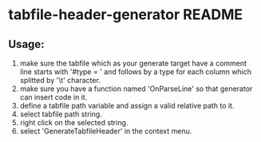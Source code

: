 # tabfile-header-generator README

## Usage:

1. make sure the tabfile which as your generate target have a comment line starts with '#type = ' and follows by a type for each column which splitted by '\t' character.
1. make sure you have a function named 'OnParseLine' so that generator can insert code in it.
2. define a tabfile path variable and assign a valid relative path to it.
3. select tabfile path string.
4. right click on the selected string.
5. select 'GenerateTabfileHeader' in the context menu.
